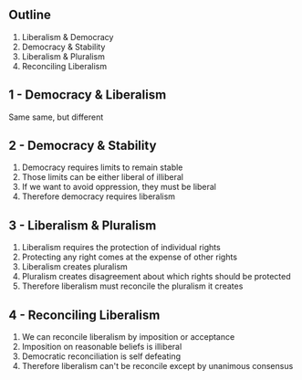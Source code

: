 ## Outline


1. Liberalism & Democracy
2. Democracy & Stability
3. Liberalism & Pluralism
4. Reconciling Liberalism


## 1 - Democracy & Liberalism

Same same, but different


## 2 - Democracy & Stability


1. Democracy requires limits to remain stable
2. Those limits can be either liberal of illiberal
3. If we want to avoid oppression, they must be liberal
3. Therefore democracy requires liberalism


## 3 - Liberalism & Pluralism


1. Liberalism requires the protection of individual rights
2. Protecting any right comes at the expense of other rights
3. Liberalism creates pluralism
4. Pluralism creates disagreement about which rights should be protected
5. Therefore liberalism must reconcile the pluralism it creates


## 4 - Reconciling Liberalism

1. We can reconcile liberalism by imposition or acceptance
2. Imposition on reasonable beliefs is illiberal
3. Democratic reconciliation is self defeating
4. Therefore liberalism can't be reconcile except by unanimous consensus

